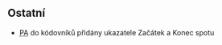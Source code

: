 ﻿---
categories: [fenix]
layout: fenix
---
 
## Ostatní
<ul>
<li><abbr title="Postanalýza">PA</abbr> do kódovníků přidány ukazatele Začátek a Konec spotu</li>
</ul>






 
